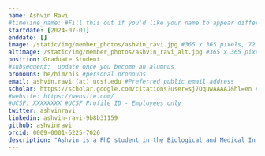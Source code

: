 ```yaml
---
name: Ashvin Ravi
#timeline_name: #Fill this out if you'd like your name to appear differently on the Timeline.
startdate: [2024-07-01]
enddate: []
image: /static/img/member_photos/ashvin_ravi.jpg #365 x 365 pixels, 72 dpi
altimage: /static/img/member_photos/ashvin_ravi_alt.jpg #365 x 365 pixels, 72 dpi
position: Graduate Student
#subsequent:  update once you become an alumnus
pronouns: he/him/his #personal pronouns
email: ashvin.ravi (at) ucsf.edu #Preferred public email address
scholar: https://scholar.google.com/citations?user=sj7OquwAAAAJ&hl=en #Google Scholar User ID
#website: https://website.com/
#UCSF: XXXXXXXX #UCSF Profile ID - Employees only
twitter: ashvinravi
linkedin: ashvin-ravi-9b8b31159
github: ashvinravi
orcid: 0009-0001-6225-7026
description: "Ashvin is a PhD student in the Biological and Medical Informatics (BMI) program at UCSF. He graduated from UC Berkeley with a Bachelor’s in Molecular and Cellular Biology and a minor in Data Science. His work focuses on leveraging machine learning models to examine how noncoding variants drive changes in gene expression and genetic liability in the context of rare disorders. Outside of lab, he enjoys running, making music, hiking, and exploring new spots in San Francisco."
---
```

